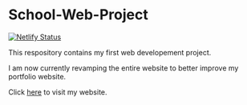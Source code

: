 # School-Web-Project

[![Netlify Status](https://api.netlify.com/api/v1/badges/3d0ef52a-75b7-4fa2-bca4-172e349404c6/deploy-status)](https://app.netlify.com/sites/iamhasan/deploys)

This respository contains my first web developement project.

I am now currently revamping the entire website to better improve my portfolio website.

Click [here](https://iamhasan.netlify.app) to visit my website.
